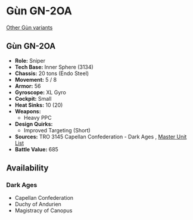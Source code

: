# Gùn GN-2OA 

[Other Gùn variants](../gùn.md) 

## Gùn GN-2OA 

- **Role:** Sniper 
- **Tech Base:** Inner Sphere (3134) 
- **Chassis:** 20 tons (Endo Steel) 
- **Movement:** 5 / 8 
- **Armor:** 56 
- **Gyroscope:** XL Gyro 
- **Cockpit:** Small 
- **Heat Sinks:** 10 (20) 
- **Weapons:** 
  - Heavy PPC 
- **Design Quirks:** 
  - Improved Targeting (Short) 
- **Sources:** TRO 3145 Capellan Confederation - Dark Ages , [Master Unit List](http://masterunitlist.info/Unit/Details/6451/gun-gn-2oa) 
- **Battle Value:** 685 

## Availability 

### Dark Ages 

- Capellan Confederation 
- Duchy of Andurien 
- Magistracy of Canopus 

